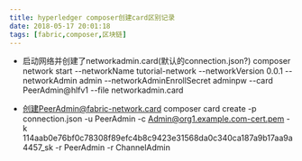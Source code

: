 ```yaml
---
title: hyperledger composer创建card区别记录
date: 2018-05-17 20:01:18
tags: [fabric,composer,区块链]
---
```



- 启动网络并创建了networkadmin.card(默认的connection.json?)
composer network start --networkName tutorial-network --networkVersion 0.0.1 --networkAdmin admin --networkAdminEnrollSecret adminpw --card PeerAdmin@hlfv1 --file networkadmin.card
<!-- more -->
- 创建PeerAdmin@fabric-network.card
composer card create -p connection.json -u PeerAdmin -c Admin@org1.example.com-cert.pem -k 114aab0e76bf0c78308f89efc4b8c9423e31568da0c340ca187a9b17aa9a4457_sk -r PeerAdmin -r ChannelAdmin
